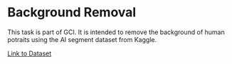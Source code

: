 # Background Removal
This task is part of GCI. It is intended to remove the background of human potraits using the AI segment dataset from Kaggle.

[Link to Dataset](https://www.kaggle.com/laurentmih/aisegmentcom-matting-human-datasets)
